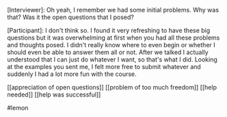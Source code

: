 [Interviewer]: Oh yeah, I remember we had some initial problems. Why was that? Was it the open questions that I posed?

[Participant]: I don't think so. I found it very refreshing to have these big questions but it was overwhelming at first when you had all these problems and thoughts posed. I didn't really know where to even begin or whether I should even be able to answer them all or not. After we talked I actually understood that I can just do whatever I want, so that's what I did. Looking at the examples you sent me, I felt more free to submit whatever and suddenly I had a lot more fun with the course.

[[appreciation of open questions]]
[[problem of too much freedom]]
[[help needed]]
[[help was successful]]

#lemon 